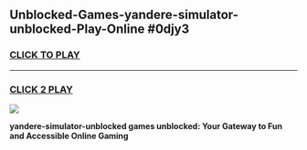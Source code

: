 
## Unblocked-Games-yandere-simulator-unblocked-Play-Online #0djy3
<h3>
<a href="https://news.freeplayer.one?title=yandere-simulator-unblocked&ref=3">CLICK TO PLAY</a></h3>
<hr>

<h3>
<a href="https://news.freeplayer.one?title=yandere-simulator-unblocked&ref=3">CLICK 2 PLAY</a>
  
</h3>

<a href="https://news.freeplayer.one?title=yandere-simulator-unblocked&ref=3"><img src="https://clearcache.store/games.png"></a>


**yandere-simulator-unblocked games unblocked: Your Gateway to Fun and Accessible Online Gaming**
